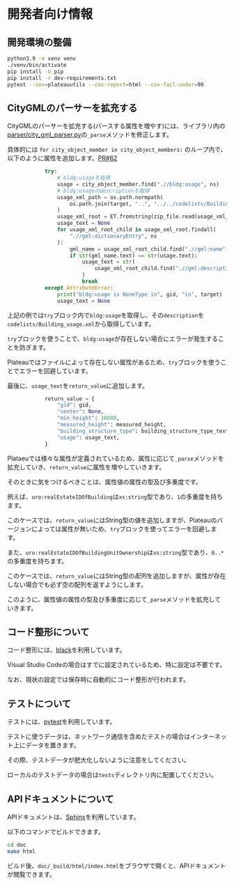 # 開発者向け情報

## 開発環境の整備

```bash
python3.9 -m venv venv
./venv/bin/activate
pip install -U pip
pip install -r dev-requirements.txt
pytest --cov=plateauutils --cov-report=html --cov-fail-under=90
```

## CityGMLのパーサーを拡充する

CityGMLのパーサーを拡充する(パースする属性を増やす)には、ライブラリ内の[parser/city_gml_parser.py](https://github.com/eukarya-inc/plateauutils/blob/main/plateauutils/parser/city_gml_parser.py)の`_parse`メソッドを修正します。

具体的には `for city_object_member in city_object_members:` のループ内で、以下のように属性を追加します。[PR#62](https://github.com/eukarya-inc/plateauutils/pull/62)

```python
            try:
                # bldg:usageを取得
                usage = city_object_member.find(".//bldg:usage", ns)
                # bldg:usageのdescriptionを取得
                usage_xml_path = os.path.normpath(
                    os.path.join(target, "..", "../../codelists/Building_usage.xml")
                )
                usage_xml_root = ET.fromstring(zip_file.read(usage_xml_path))
                usage_text = None
                for usage_xml_root_child in usage_xml_root.findall(
                    ".//gml:dictionaryEntry", ns
                ):
                    gml_name = usage_xml_root_child.find(".//gml:name", ns)
                    if str(gml_name.text) == str(usage.text):
                        usage_text = str(
                            usage_xml_root_child.find(".//gml:description", ns).text
                        )
                        break
            except AttributeError:
                print("bldg:usage is NoneType in", gid, "in", target)
                usage_text = None
```

上記の例では`try`ブロック内で`bldg:usage`を取得し、その`description`を`codelists/Building_usage.xml`から取得しています。

`try`ブロックを使うことで、`bldg:usage`が存在しない場合にエラーが発生することを防ぎます。

Plateauではファイルによって存在しない属性があるため、`try`ブロックを使うことでエラーを回避しています。

最後に、`usage_text`を`return_value`に追加します。

```python
            return_value = {
                "gid": gid,
                "center": None,
                "min_height": 10000,
                "measured_height": measured_height,
                "building_structure_type": building_structure_type_text,
                "usage": usage_text,
            }
```

Plataeuでは様々な属性が定義されているため、属性に応じて`_parse`メソッドを拡充していき、`return_value`に属性を増やしていきます。

そのときに気をつけるべきことは、属性値の属性の型及び多重度です。

例えば、`uro:realEstateIDOfBuilding`は`xs:string`型であり、`1`の多重度を持ちます。

このケースでは、`return_value`にはString型の値を追加しますが、Plateauのバージョンによっては属性が無いため、`try`ブロックを使ってエラーを回避します。

また、`uro:realEstateIDOfBuildingUnitOwnership`は`xs:string`型であり、`0..*`の多重度を持ちます。

このケースでは、`return_value`にはString型の*配列*を追加しますが、属性が存在しない場合でも必ず空の配列を返すようにします。

このように、属性値の属性の型及び多重度に応じて`_parse`メソッドを拡充していきます。

## コード整形について

コード整形には、[black](https://pypi.org/project/black/)を利用しています。

Visual Studio Codeの場合はすでに設定されているため、特に設定は不要です。

なお、現状の設定では保存時に自動的にコード整形が行われます。

## テストについて

テストには、[pytest](https://docs.pytest.org/en/6.2.x/)を利用しています。

テストに使うデータは、ネットワーク通信を含めたテストの場合はインターネット上にデータを置きます。

その際、テストデータが肥大化しないように注意をしてください。

ローカルのテストデータの場合は`tests`ディレクトリ内に配置してください。

## APIドキュメントについて

APIドキュメントは、[Sphinx](https://www.sphinx-doc.org/ja/master/)を利用しています。

以下のコマンドでビルドできます。

```bash
cd doc
make html
```

ビルド後、`doc/_build/html/index.html`をブラウザで開くと、APIドキュメントが閲覧できます。